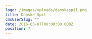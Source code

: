 ```yaml
---
logo: /images/uploads/danskespil.png
title: Danske Spil
cmsUserSlug: ""
date: 2016-03-07T00:00:00.000Z
position: 7
---
```



